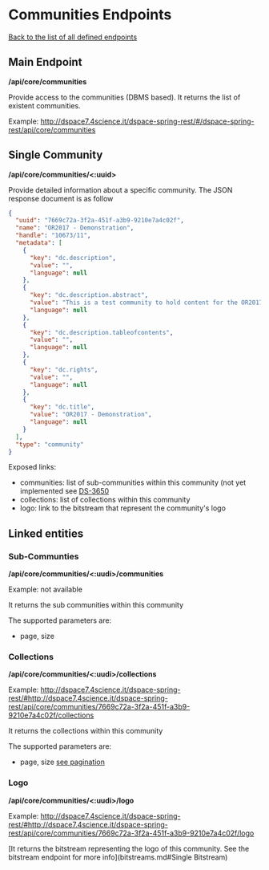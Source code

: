 # Communities Endpoints
[Back to the list of all defined endpoints](endpoints.md)

## Main Endpoint
**/api/core/communities**   

Provide access to the communities (DBMS based). It returns the list of existent communities.

Example: <http://dspace7.4science.it/dspace-spring-rest/#/dspace-spring-rest/api/core/communities>

## Single Community 
**/api/core/communities/<:uuid>**

Provide detailed information about a specific community. The JSON response document is as follow
```json
{
  "uuid": "7669c72a-3f2a-451f-a3b9-9210e7a4c02f",
  "name": "OR2017 - Demonstration",
  "handle": "10673/11",
  "metadata": [
    {
      "key": "dc.description",
      "value": "",
      "language": null
    },
    {
      "key": "dc.description.abstract",
      "value": "This is a test community to hold content for the OR2017 demostration",
      "language": null
    },
    {
      "key": "dc.description.tableofcontents",
      "value": "",
      "language": null
    },
    {
      "key": "dc.rights",
      "value": "",
      "language": null
    },
    {
      "key": "dc.title",
      "value": "OR2017 - Demonstration",
      "language": null
    }
  ],
  "type": "community"
}
```

Exposed links:
* communities: list of sub-communities within this community (not yet implemented see [DS-3650](https://jira.duraspace.org/browse/DS-3650)
* collections: list of collections within this community
* logo: link to the bitstream that represent the community's logo
 

## Linked entities
### Sub-Communties
**/api/core/communities/<:uudi>/communities**

Example: not available 

It returns the sub communities within this community

The supported parameters are:
* page, size

### Collections
**/api/core/communities/<:uudi>/collections**

Example: <http://dspace7.4science.it/dspace-spring-rest/#http://dspace7.4science.it/dspace-spring-rest/api/core/communities/7669c72a-3f2a-451f-a3b9-9210e7a4c02f/collections>

It returns the collections within this community

The supported parameters are:
* page, size [see pagination](README.md#Pagination)

### Logo
**/api/core/communities/<:uudi>/logo**

Example: <http://dspace7.4science.it/dspace-spring-rest/#http://dspace7.4science.it/dspace-spring-rest/api/core/communities/7669c72a-3f2a-451f-a3b9-9210e7a4c02f/logo>

[It returns the bitstream representing the logo of this community. See the bitstream endpoint for more info](bitstreams.md#Single Bitstream)
